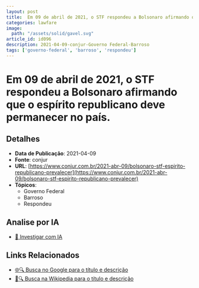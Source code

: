 ```yaml
---
layout: post
title:  Em 09 de abril de 2021, o STF respondeu a Bolsonaro afirmando que o espírito republicano deve permanecer no país.
categories: lawfare
image: 
  path: "/assets/solid/gavel.svg"
article_id: id096
description: 2021-04-09-conjur-Governo Federal-Barroso
tags: ['governo-federal', 'barroso', 'respondeu']
---
```


# Em 09 de abril de 2021, o STF respondeu a Bolsonaro afirmando que o espírito republicano deve permanecer no país.

## Detalhes
- **Data de Publicação**: 2021-04-09
- **Fonte**: conjur
- **URL**: [https://www.conjur.com.br/2021-abr-09/bolsonaro-stf-espirito-republicano-prevalecer](https://www.conjur.com.br/2021-abr-09/bolsonaro-stf-espirito-republicano-prevalecer)
- **Tópicos**:
  - Governo Federal
  - Barroso
  - Respondeu

## Analise por IA
- [🤖 Investigar com IA](https://www.perplexity.ai/search?q=%22not%C3%ADcia%20artigo%20Brasil%22%20Em%2009%20de%20abril%20de%202021%2C%20o%20STF%20respondeu%20a%20Bolsonaro%20afirmando%20que%20o%20esp%C3%ADrito%20republicano%20deve%20permanecer%20no%20pa%C3%ADs.%20conjur%202021-04-09)

## Links Relacionados
- [🌐🔍 Busca no Google para o título e descrição](https://www.google.com/search?q=%22not%C3%ADcia%20artigo%20Brasil%22%20Em%2009%20de%20abril%20de%202021%2C%20o%20STF%20respondeu%20a%20Bolsonaro%20afirmando%20que%20o%20esp%C3%ADrito%20republicano%20deve%20permanecer%20no%20pa%C3%ADs.%20conjur%202021-04-09)
- [📖🔍 Busca na Wikipedia para o título e descrição](https://pt.wikipedia.org/w/index.php?search=%22not%C3%ADcia%20artigo%20Brasil%22%20Em%2009%20de%20abril%20de%202021%2C%20o%20STF%20respondeu%20a%20Bolsonaro%20afirmando%20que%20o%20esp%C3%ADrito%20republicano%20deve%20permanecer%20no%20pa%C3%ADs.%20conjur%202021-04-09)

